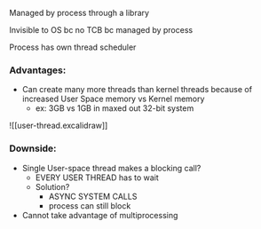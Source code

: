 
Managed by process through a library

Invisible to OS bc no TCB bc managed by process

Process has own thread scheduler

### Advantages:
- Can create many more threads than kernel threads because of increased User Space memory vs Kernel memory
	- ex: 3GB vs 1GB in maxed out 32-bit system

![[user-thread.excalidraw]]

### Downside:
- Single User-space thread makes a blocking call?
	- EVERY USER THREAD has to wait
	- Solution?
		- ASYNC SYSTEM CALLS
		- process can still block
- Cannot take advantage of multiprocessing
